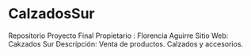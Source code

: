 # CalzadosSur
Repositorio Proyecto Final
Propietario : Florencia Aguirre
Sitio Web: Cakzados Sur
Descripción: Venta de productos. Calzados y accesorios.
